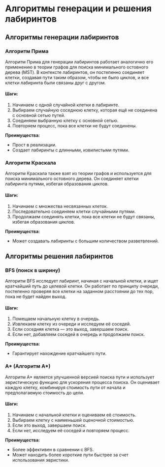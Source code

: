 # Алгоритмы генерации и решения лабиринтов

## Алгоритмы генерации лабиринтов

### Алгоритм Прима
Алгоритм Прима для генерации лабиринтов работает аналогично его применению в теории графов для поиска минимального остовного дерева (MST). В контексте лабиринтов, он постепенно соединяет клетки, создавая пути таким образом, чтобы не было циклов, и все клетки лабиринта были связаны друг с другом.

#### Шаги:
1. Начинаем с одной случайной клетки в лабиринте.
2. Выбираем случайную соседнюю клетку, которая ещё не соединена с основной сетью путей.
3. Соединяем выбранную клетку с основной сетью.
4. Повторяем процесс, пока все клетки не будут соединены.

**Преимущества:**
- Прост в реализации.
- Создает лабиринты с длинными, извилистыми путями.

### Алгоритм Краскала
Алгоритм Краскала также взят из теории графов и используется для поиска минимального остовного дерева. Он соединяет клетки лабиринта путями, избегая образования циклов.

#### Шаги:
1. Начинаем с множества несвязанных клеток.
2. Последовательно соединяем клетки случайными путями.
3. Продолжаем соединять клетки, пока все клетки не будут связаны, избегая образования циклов.

**Преимущества:**
- Может создавать лабиринты с большим количеством разветвлений.

## Алгоритмы решения лабиринтов

### BFS (поиск в ширину)
Алгоритм BFS исследует лабиринт, начиная с начальной клетки, и ищет кратчайший путь до целевой клетки. Он работает по принципу очереди, постепенно проверяя все клетки на заданном расстоянии до тех пор, пока не будет найден выход.

#### Шаги:
1. Помещаем начальную клетку в очередь.
2. Извлекаем клетку из очереди и исследуем её соседей.
3. Если соседняя клетка — это выход, завершаем поиск.
4. Если нет, добавляем соседей в очередь и продолжаем поиск.

**Преимущества:**
- Гарантирует нахождение кратчайшего пути.

### A* (Алгоритм A*)
Алгоритм A* является улучшенной версией поиска пути и использует эвристическую функцию для ускорения процесса поиска. Он оценивает каждую клетку, комбинируя стоимость пути от начала и предполагаемую стоимость до цели.

#### Шаги:
1. Начинаем с начальной клетки и оцениваем её стоимость.
2. Выбираем клетку с наименьшей оценочной стоимостью.
3. Если это выход, завершаем поиск.
4. Если нет, исследуем её соседей и повторяем процесс.

**Преимущества:**
- Более эффективен в сравнении с BFS.
- Может находить более короткие пути быстрее за счет использования эвристики.
